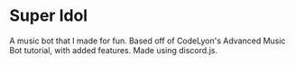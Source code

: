 # Super Idol

A music bot that I made for fun. Based off of CodeLyon's Advanced Music Bot tutorial, with added features. 
Made using discord.js.
